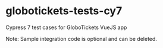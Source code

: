 # globotickets-tests-cy7

Cypress 7 test cases for GloboTickets VueJS app

Note: Sample integration code is optional and can be deleted.
